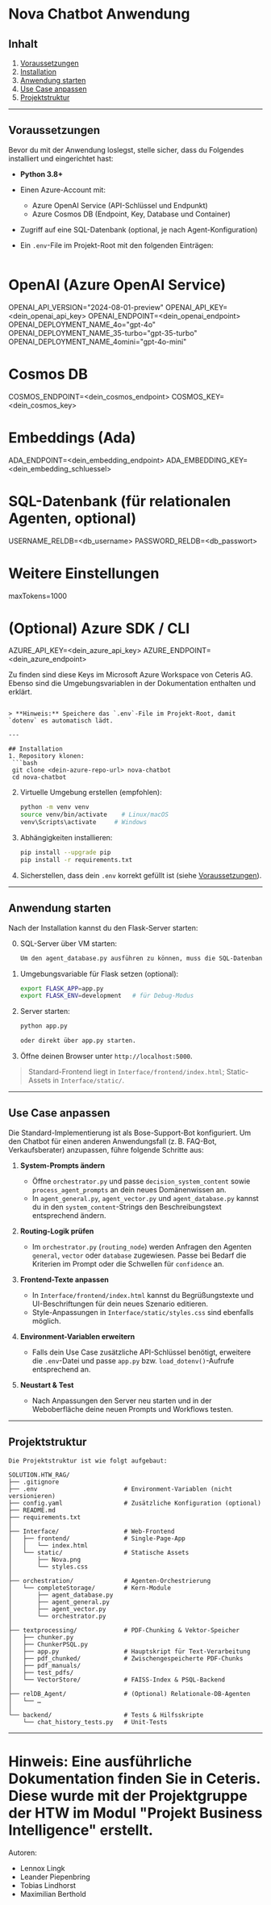 # Nova Chatbot Anwendung

## Inhalt
1. [Voraussetzungen](#voraussetzungen)
2. [Installation](#installation)
3. [Anwendung starten](#anwendung-starten)
4. [Use Case anpassen](#use-case-anpassen)
5. [Projektstruktur](#projektstruktur)

---

## Voraussetzungen
Bevor du mit der Anwendung loslegst, stelle sicher, dass du Folgendes installiert und eingerichtet hast:

- **Python 3.8+**
- Einen Azure-Account mit:
  - Azure OpenAI Service (API-Schlüssel und Endpunkt)
  - Azure Cosmos DB (Endpoint, Key, Database und Container)
- Zugriff auf eine SQL-Datenbank (optional, je nach Agent-Konfiguration)
- Ein `.env`-File im Projekt-Root mit den folgenden Einträgen:

  ```dotenv
# OpenAI (Azure OpenAI Service)
OPENAI_API_VERSION="2024-08-01-preview"
OPENAI_API_KEY=<dein_openai_api_key>
OPENAI_ENDPOINT=<dein_openai_endpoint>
OPENAI_DEPLOYMENT_NAME_4o="gpt-4o"
OPENAI_DEPLOYMENT_NAME_35-turbo="gpt-35-turbo"
OPENAI_DEPLOYMENT_NAME_4omini="gpt-4o-mini"

# Cosmos DB
COSMOS_ENDPOINT=<dein_cosmos_endpoint>
COSMOS_KEY=<dein_cosmos_key>

# Embeddings (Ada)
ADA_ENDPOINT=<dein_embedding_endpoint>
ADA_EMBEDDING_KEY=<dein_embedding_schluessel>

# SQL-Datenbank (für relationalen Agenten, optional)
USERNAME_RELDB=<db_username>
PASSWORD_RELDB=<db_passwort>

# Weitere Einstellungen
maxTokens=1000

# (Optional) Azure SDK / CLI
AZURE_API_KEY=<dein_azure_api_key>
AZURE_ENDPOINT=<dein_azure_endpoint>

  Zu finden sind diese Keys im Microsoft Azure Workspace von Ceteris AG. Ebenso sind die Umgebungsvariablen in der Dokumentation enthalten und erklärt.
  ```

> **Hinweis:** Speichere das `.env`-File im Projekt-Root, damit `dotenv` es automatisch lädt.

---

## Installation
1. Repository klonen:
   ```bash
   git clone <dein-azure-repo-url> nova-chatbot
   cd nova-chatbot
   ```

2. Virtuelle Umgebung erstellen (empfohlen):
   ```bash
   python -m venv venv
   source venv/bin/activate    # Linux/macOS
   venv\Scripts\activate     # Windows
   ```

3. Abhängigkeiten installieren:
   ```bash
   pip install --upgrade pip
   pip install -r requirements.txt
   ```

4. Sicherstellen, dass dein `.env` korrekt gefüllt ist (siehe [Voraussetzungen](#voraussetzungen)).

---

## Anwendung starten
Nach der Installation kannst du den Flask-Server starten:

0. SQL-Server über VM starten:
   ```bash
   Um den agent_database.py ausführen zu können, muss die SQL-Datenbank manuell gestartet werden.
   ```

1. Umgebungsvariable für Flask setzen (optional):
   ```bash
   export FLASK_APP=app.py
   export FLASK_ENV=development   # für Debug-Modus
   ```

2. Server starten:
   ```bash
   python app.py

   oder direkt über app.py starten.
   ```

3. Öffne deinen Browser unter `http://localhost:5000`.

> Standard-Frontend liegt in `Interface/frontend/index.html`; Static-Assets in `Interface/static/`.

---

## Use Case anpassen
Die Standard-Implementierung ist als Bose-Support-Bot konfiguriert. Um den Chatbot für einen anderen Anwendungsfall (z. B. FAQ-Bot, Verkaufsberater) anzupassen, führe folgende Schritte aus:

1. **System-Prompts ändern**
   - Öffne `orchestrator.py` und passe `decision_system_content` sowie `process_agent_prompts` an dein neues Domänenwissen an.
   - In `agent_general.py`, `agent_vector.py` und `agent_database.py` kannst du in den `system_content`-Strings den Beschreibungstext entsprechend ändern.

2. **Routing-Logik prüfen**
   - Im `orchestrator.py` (`routing_node`) werden Anfragen den Agenten `general`, `vector` oder `database` zugewiesen. Passe bei Bedarf die Kriterien im Prompt oder die Schwellen für `confidence` an.

3. **Frontend-Texte anpassen**
   - In `Interface/frontend/index.html` kannst du Begrüßungstexte und UI-Beschriftungen für dein neues Szenario editieren.
   - Style-Anpassungen in `Interface/static/styles.css` sind ebenfalls möglich.

4. **Environment-Variablen erweitern**
   - Falls dein Use Case zusätzliche API-Schlüssel benötigt, erweitere die `.env`-Datei und passe `app.py` bzw. `load_dotenv()`-Aufrufe entsprechend an.

5. **Neustart & Test**
   - Nach Anpassungen den Server neu starten und in der Weboberfläche deine neuen Prompts und Workflows testen.

---

## Projektstruktur
```
Die Projektstruktur ist wie folgt aufgebaut: 

SOLUTION.HTW_RAG/
├── .gitignore
├── .env                        # Environment‑Variablen (nicht versionieren)
├── config.yaml                 # Zusätzliche Konfiguration (optional)
├── README.md
├── requirements.txt
│
├── Interface/                  # Web‑Frontend
│   ├── frontend/               # Single‑Page‑App
│   │   └── index.html
│   └── static/                 # Statische Assets
│       ├── Nova.png
│       └── styles.css
│
├── orchestration/              # Agenten‑Orchestrierung
│   └── completeStorage/        # Kern‑Module
│       ├── agent_database.py
│       ├── agent_general.py
│       ├── agent_vector.py
│       └── orchestrator.py
│
├── textprocessing/             # PDF‑Chunking & Vektor‑Speicher
│   ├── chunker.py
│   ├── ChunkerPSQL.py
│   ├── app.py                  # Hauptskript für Text‑Verarbeitung
│   ├── pdf_chunked/            # Zwischen­ge­speicherte PDF‑Chunks
│   ├── pdf_manuals/
│   ├── test_pdfs/
│   └── VectorStore/            # FAISS‑Index & PSQL‑Backend
│
├── relDB_Agent/                # (Optional) Relationale‑DB‑Agenten
│   └── …
│
└── backend/                    # Tests & Hilfs­skripte
    └── chat_history_tests.py   # Unit‑Tests

```

---

# Hinweis: Eine ausführliche Dokumentation finden Sie in Ceteris. Diese wurde mit der Projektgruppe der HTW im Modul "Projekt Business Intelligence" erstellt.

Autoren: 

- Lennox Lingk
- Leander Piepenbring
- Tobias Lindhorst
- Maximilian Berthold